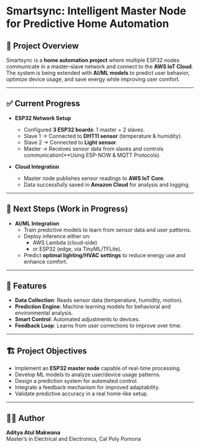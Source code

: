 # Smartsync: Intelligent Master Node for Predictive Home Automation

## 📌 Project Overview
Smartsync is a **home automation project** where multiple ESP32 nodes communicate in a master–slave network and connect to the **AWS IoT Cloud**.  
The system is being extended with **AI/ML models** to predict user behavior, optimize device usage, and save energy while improving user comfort.

---

## ✅ Current Progress
- **ESP32 Network Setup**
  - Configured **3 ESP32 boards**: 1 master + 2 slaves.
  - Slave 1 → Connected to **DHT11 sensor** (temperature & humidity).  
  - Slave 2 → Connected to **Light sensor**.  
  - Master → Receives sensor data from slaves and controls communication(**Using ESP-NOW & MQTT Protocols).

- **Cloud Integration**
  - Master node publishes sensor readings to **AWS IoT Core**.
  - Data successfully saved in **Amazon Cloud** for analysis and logging.

---

## 🚧 Next Steps (Work in Progress)
- **AI/ML Integration**
  - Train predictive models to learn from sensor data and user patterns.
  - Deploy inference either on:
    - AWS Lambda (cloud-side)  
    - or ESP32 (edge, via TinyML/TFLite).
  - Predict **optimal lighting/HVAC settings** to reduce energy use and enhance comfort.
  
---

## 🔧 Features
- **Data Collection**: Reads sensor data (temperature, humidity, motion).
- **Prediction Engine**: Machine learning models for behavioral and environmental analysis.
- **Smart Control**: Automated adjustments to devices.
- **Feedback Loop**: Learns from user corrections to improve over time.

---

## 🏗️ Project Objectives
- Implement an **ESP32 master node** capable of real-time processing.
- Develop ML models to analyze user/device usage patterns.
- Design a prediction system for automated control.
- Integrate a feedback mechanism for improved adaptability.
- Validate predictive accuracy in a real home-like setup.

---

## 👨‍💻 Author
**Aditya Atul Makwana**  
Master’s in Electrical and Electronics, Cal Poly Pomona  


